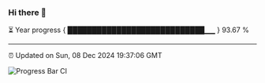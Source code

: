 ### Hi there 👋

⏳ Year progress { ████████████████████████████▁▁ } 93.67 %

---

⏰ Updated on Sun, 08 Dec 2024 19:37:06 GMT

![Progress Bar CI](https://github.com/IshwaranRudhara/GIT-ACTION/workflows/Progress%20Bar%20CI/badge.svg)
